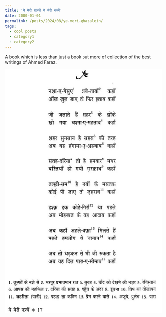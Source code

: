 ```yaml
---
title: 'ये मेरी ग़ज़लें ये मेरी नज़्में'
date: 2000-01-01
permalink: /posts/2024/08/ye-meri-ghazalein/
tags:
  - cool posts
  - category1
  - category2
---
```


A book which is less than just a book but more of collection of the best writings of Ahmed Faraz. 

<img src='/images/ye-meri-ghazalein.jpg'>